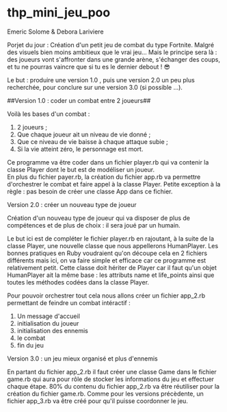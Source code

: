 # thp_mini_jeu_poo
Emeric Solome & Debora Lariviere

Porjet du jour : Création d'un petit jeu de combat du type Fortnite. Malgré des visuels bien moins ambitieux que le vrai jeu… Mais le principe sera là : des joueurs vont s'affronter dans une grande arène, s'échanger des coups, et tu ne pourras vaincre que si tu es le dernier debout ! 😎 

Le but : produire une version 1.0 , puis une version 2.0 un peu plus recherchée, pour conclure sur une version 3.0 (si possible ...). 

##Version 1.0 : coder un combat entre 2 joueurs##

Voilà les bases d'un combat :
1) 2 joueurs ;
2) Que chaque joueur ait un niveau de vie donné ;
3) Que ce niveau de vie baisse à chaque attaque subie ;
4) Si la vie atteint zéro, le personnage est mort.

Ce programme va être coder dans un fichier player.rb qui va contenir la classe Player dont le but est de modéliser un joueur.  
En plus du fichier payer.rb, la création du fichier app.rb va permettre d'orchestrer le combat et faire appel à la classe Player. Petite exception à la règle : pas besoin de créer une classe App dans ce fichier.

Version 2.0 : créer un nouveau type de joueur

Création d'un nouveau type de joueur qui va disposer de plus de compétences et de plus de choix : il sera joué par un humain.

Le but ici est de compléter le fichier player.rb en rajoutant, à la suite de la classe Player, une nouvelle classe que nous appellerons HumanPlayer. Les bonnes pratiques en Ruby voudraient qu'on découpe cela en 2 fichiers différents mais ici, on va faire simple et efficace car ce programme est relativement petit. Cette classe doit hériter de Player car il faut qu'un objet HumanPlayer ait la même base : les attributs name et life_points ainsi que toutes les méthodes codées dans la classe Player.

Pour pouvoir orchestrer tout cela nous allons créer un fichier app_2.rb permettant de feindre un combat intéractif : 
1) Un message d'accueil 
2) initialisation du joueur 
3) initialisation des ennemis
4) le combat
5) fin du jeu

Version 3.0 : un jeu mieux organisé et plus d'ennemis

En partant du fichier app_2.rb il faut créer une classe Game dans le fichier game.rb qui aura pour rôle de stocker les informations du jeu et effectuer chaque étape. 80% du contenu du fichier app_2.rb va être réutiliser pour la création du fichier game.rb. 
Comme pour les versions précèdente, un fichier app_3.rb va être créé pour qu'il puisse coordonner le jeu.
